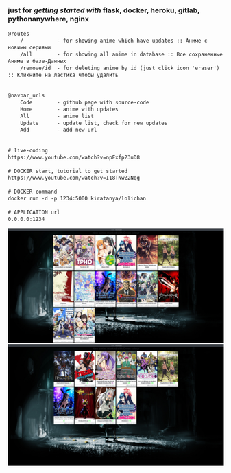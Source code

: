 ### just for *getting started with* flask, docker, heroku, gitlab, pythonanywhere, nginx
```
@routes
    /           - for showing anime which have updates :: Аниме с новимы сериями
    /all        - for showing all anime in database :: Все сохраненные Аниме в базе-Данных
    /remove/id  - for deleting anime by id (just click icon 'eraser') :: Кликните на ластика чтобы удалить


@navbar_urls
    Code        - github page with source-code
    Home        - anime with updates
    All         - anime list
    Update      - update list, check for new updates
    Add         - add new url


# live-coding
https://www.youtube.com/watch?v=npExfp23uD8

# DOCKER start, tutorial to get started
https://www.youtube.com/watch?v=I18TNwZ2Nqg

# DOCKER command
docker run -d -p 1234:5000 kiratanya/lolichan

# APPLICATION url
0.0.0.0:1234

```
![test-pic](/test-pic/lolicon-page.jpg)
![test-pic_version_1](/test-pic/lolicon-page_v_1.jpg)
